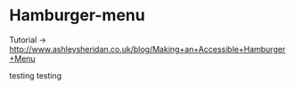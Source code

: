 # Hamburger-menu

Tutorial -> http://www.ashleysheridan.co.uk/blog/Making+an+Accessible+Hamburger+Menu

testing
testing